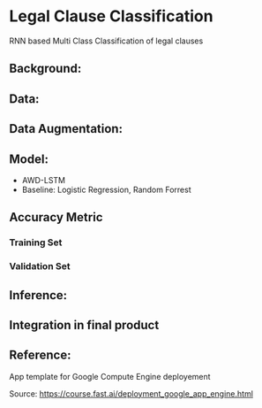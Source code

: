 # Legal Clause Classification
RNN based Multi Class Classification of legal clauses

## Background: 

## Data:

## Data Augmentation:

## Model:
- AWD-LSTM 
- Baseline: Logistic Regression, Random Forrest

## Accuracy Metric

### Training Set


### Validation Set


## Inference:


## Integration in final product


## Reference: 
App template for Google Compute Engine deployement

Source: https://course.fast.ai/deployment_google_app_engine.html
